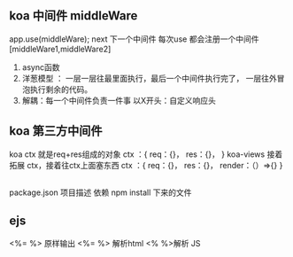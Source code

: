 ## koa 中间件 middleWare 
app.use(middleWare);
next 下一个中间件 
每次use 都会注册一个中间件 
[middleWare1,middleWare2]
1. async函数  
2. 洋葱模型 ： 一层一层往最里面执行，最后一个中间件执行完了，
一层往外冒泡执行剩余的代码。
3. 解耦：每一个中间件负责一件事
以X开头：自定义响应头

## koa 第三方中间件
koa ctx 就是req+res组成的对象
ctx ：{
  req：{}，
  res：{}，
}
koa-views
接着拓展 ctx，接着往ctx上面塞东西
ctx ：{
  req：{}，
  res：{}，
  render：（）=>{}
}
## 
package.json 项目描述 
依赖 npm install   下来的文件
## ejs
<%= %> 原样输出
<%= %> 解析html
<% %>解析 JS
